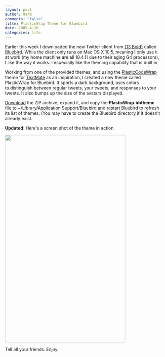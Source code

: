 ```yaml
--- 
layout: post
author: Mark
comments: "false"
title: PlasticWrap Theme for Bluebird
date: 2009-4-10
categories: life
---
```

Earlier this week I downloaded the new Twitter client from <a title="{13bold}" href="http://13bold.com/">{13 Bold}</a> called <a title="Bluebird Twitter application" href="http://bluebirdapp.com">Bluebird</a>. While the client only runs on Mac OS X 10.5, meaning I only use it at work (my home machine are all 10.4.11 due to their aging G4 processors), I like the way it works. I especially like the theming capability that is built in.

Working from one of the provided themes, and using the <a title="PlasticCodeWrap theme for TextMate" href="http://wiki.macromates.com/Themes/UserSubmittedThemes">PlasticCodeWrap</a> theme for <a title="The Missing Editor for Mac OS X" href="http://macromates.com/">TextMate</a> as an inspiration, I created a new theme called PlasticWrap for Bluebird. It sports a dark background, uses colors to distinguish between regular tweets, your tweets, and responses to your tweets. It also bumps up the size of the avatars displayed.

<a title="Download the PlasticWrap theme" href="http://zanshin.net/files/PlasticWrap.bbtheme.zip">Download</a> the ZIP archive, expand it, and copy the <strong>PlasticWrap.bbtheme</strong> file to ~/Library/Application Support/Bluebird and restart Bluebird to refresh its list of themes. (You may have to create the Bluebird directory if it doesn't already exist.

<strong>Updated</strong>: Here's a screen shot of the theme in action.

<img class="aligncenter" title="PlasticWrap theme image" src="http://zanshin.net/images/plasticWrap.png" alt="" width="389" height="671" />

Tell all your friends. Enjoy.
